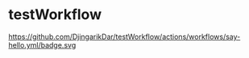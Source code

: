 # testWorkflow
https://github.com/DjingarikDar/testWorkflow/actions/workflows/say-hello.yml/badge.svg
